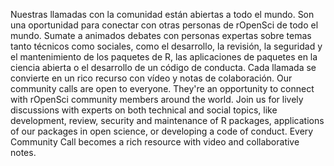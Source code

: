 Nuestras llamadas con la comunidad están abiertas a todo el mundo. 
Son una oportunidad para conectar con otras personas de rOpenSci de todo el mundo. 
Sumate a animados debates con personas expertas sobre temas tanto técnicos como sociales, como el desarrollo, la revisión, la seguridad y el mantenimiento de los paquetes de R, las aplicaciones de paquetes en la ciencia abierta o el desarrollo de un código de conducta. 
Cada llamada se convierte en un rico recurso con vídeo y notas de colaboración.
Our community calls are open to everyone. 
They're an opportunity to connect with rOpenSci community members around the world. 
Join us for lively discussions with experts on both technical and social topics, like development, review, security and maintenance of R packages, applications of our packages in open science, or developing a code of conduct. 
Every Community Call becomes a rich resource with video and collaborative notes.